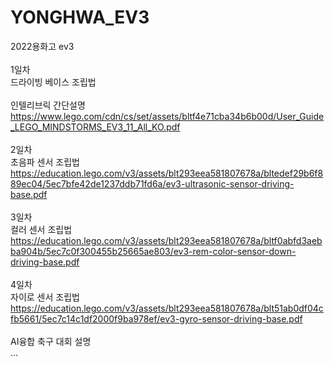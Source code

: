 # YONGHWA_EV3
2022용화고 ev3<br>
<br>1일차
<br><a herf="https://education.lego.com/v3/assets/blt293eea581807678a/bltdb0d9e7188f73df5/5ec7bfb29b2ffb61d5c8091a/ev3-rem-driving-base.pdf">드라이빙 베이스 조립법 </a>
<br>
<br>인텔리브릭 간단설명
<br>https://www.lego.com/cdn/cs/set/assets/bltf4e71cba34b6b00d/User_Guide_LEGO_MINDSTORMS_EV3_11_All_KO.pdf
<br>
<br>2일차
<br>초음파 센서 조립법
<br>https://education.lego.com/v3/assets/blt293eea581807678a/bltedef29b6f889ec04/5ec7bfe42de1237ddb71fd6a/ev3-ultrasonic-sensor-driving-base.pdf
<br>
<br>3일차
<br>컬러 센서 조립법
<br>https://education.lego.com/v3/assets/blt293eea581807678a/bltf0abfd3aebba904b/5ec7c0f300455b25665ae803/ev3-rem-color-sensor-down-driving-base.pdf
<br>
<br>4일차
<br>자이로 센서 조립법
<br>https://education.lego.com/v3/assets/blt293eea581807678a/blt51ab0df04cfb5661/5ec7c14c1df2000f9ba978ef/ev3-gyro-sensor-driving-base.pdf
<br>
<br>AI융합 축구 대회 설명
<br>...
